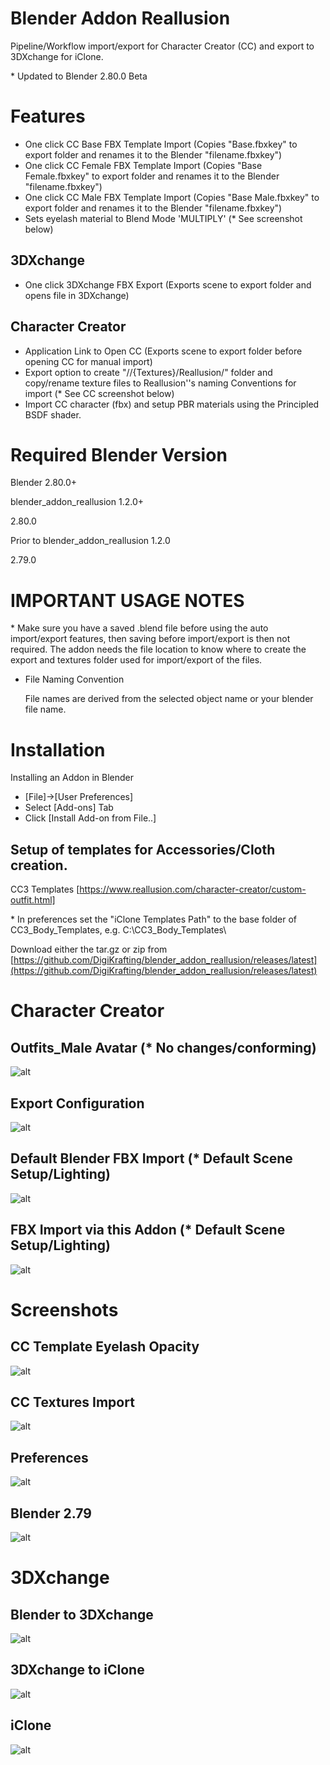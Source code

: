 # Blender Addon Reallusion

Pipeline/Workflow import/export for Character Creator (CC) and export to 3DXchange for iClone.

\* Updated to Blender 2.80.0 Beta

# Features

- One click CC Base FBX Template Import (Copies "Base.fbxkey" to export folder and renames it to the Blender "filename.fbxkey")
- One click CC Female FBX Template Import (Copies "Base Female.fbxkey" to export folder and renames it to the Blender "filename.fbxkey")
- One click CC Male FBX Template Import (Copies "Base Male.fbxkey" to export folder and renames it to the Blender "filename.fbxkey")
- Sets eyelash material to Blend Mode 'MULTIPLY' (* See screenshot below)

## 3DXchange

- One click 3DXchange FBX Export (Exports scene to export folder and opens file in 3DXchange)

## Character Creator

- Application Link to Open CC (Exports scene to export folder before opening CC for manual import)
- Export option to create "//{Textures}/Reallusion/" folder and copy/rename texture files to Reallusion''s naming Conventions for import (* See CC screenshot below)
- Import CC character (fbx) and setup PBR materials using the Principled BSDF shader.

# Required Blender Version

Blender 2.80.0+

blender_addon_reallusion 1.2.0+

2.80.0

Prior to blender_addon_reallusion 1.2.0

2.79.0

# IMPORTANT USAGE NOTES 

\* Make sure you have a saved .blend file before using the auto import/export features, then saving before import/export is then not required. The addon needs the file location to know where to create the export and textures folder used for import/export of the files.

- File Naming Convention

    File names are derived from the selected object name or your blender file name.

# Installation

Installing an Addon in Blender

- [File]->[User Preferences]
- Select [Add-ons] Tab
- Click [Install Add-on from File..]

## Setup of templates for Accessories/Cloth creation.

CC3 Templates [https://www.reallusion.com/character-creator/custom-outfit.html]

\* In preferences set the "iClone Templates Path" to the base folder of CC3_Body_Templates, e.g. C:\CC3_Body_Templates\

Download either the tar.gz or zip from [https://github.com/DigiKrafting/blender_addon_reallusion/releases/latest](https://github.com/DigiKrafting/blender_addon_reallusion/releases/latest)

# Character Creator

## Outfits_Male Avatar (* No changes/conforming)

![alt](/screenshots/cc_male.png)

## Export Configuration

![alt](/screenshots/cc_export.png)

## Default Blender FBX Import (* Default Scene Setup/Lighting)

![alt](/screenshots/cc_import_default.png)

## FBX Import via this Addon (* Default Scene Setup/Lighting)

![alt](/screenshots/cc_import_pbr.png)

# Screenshots

## CC Template Eyelash Opacity

![alt](/screenshots/rl_eyelash.png)

## CC Textures Import

![alt](/screenshots/rl_textures.png)

## Preferences

![alt](/screenshots/ic_prefs.png)

## Blender 2.79 

![alt](/screenshots/ic.png)

# 3DXchange

## Blender to 3DXchange

![alt](/screenshots/3dx_cc_blender.png)

## 3DXchange to iClone

![alt](/screenshots/3dx_cc_3dx.png)

## iClone

![alt](/screenshots/3dx_cc_iclone.png)

